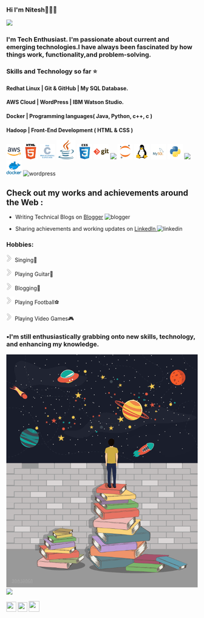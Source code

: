 ### Hi I'm Nitesh👋👨‍🎓
<img src ="https://github.com/Nitesh-thapliyal/Nitesh-thapliyal/blob/main/Black%20and%20White%20Sports%20Fitness%20Animated%20Presentation%20(1).gif">

### I'm Tech Enthusiast. I'm passionate about current and emerging technologies.I have always been fascinated by how things work, functionality,and problem-solving.

### Skills and Technology so far ⭐
#### Redhat Linux   |   Git & GitHub                                      | My SQL Database.
#### AWS Cloud      |   WordPress                                         | IBM Watson Studio.
#### Docker         |   Programming languages( Java, Python, c++, c )
#### Hadoop         |   Front-End Development ( HTML & CSS ) 

<img src="https://raw.githubusercontent.com/github/explore/fbceb94436312b6dacde68d122a5b9c7d11f9524/topics/aws/aws.png" height='40'> <img src="https://raw.githubusercontent.com/github/explore/80688e429a7d4ef2fca1e82350fe8e3517d3494d/topics/html/html.png" height='40'> <img src="https://raw.githubusercontent.com/github/explore/80688e429a7d4ef2fca1e82350fe8e3517d3494d/topics/c/c.png" height='40'> <img src="https://raw.githubusercontent.com/github/explore/80688e429a7d4ef2fca1e82350fe8e3517d3494d/topics/java/java.png" height='50'> <img src="https://raw.githubusercontent.com/github/explore/80688e429a7d4ef2fca1e82350fe8e3517d3494d/topics/css/css.png" height='40'> <img src="https://raw.githubusercontent.com/github/explore/80688e429a7d4ef2fca1e82350fe8e3517d3494d/topics/git/git.png" height='40'> <img src="https://github.githubassets.com/images/icons/emoji/octocat.png" height='40'> <img src="https://raw.githubusercontent.com/github/explore/80688e429a7d4ef2fca1e82350fe8e3517d3494d/topics/jupyter-notebook/jupyter-notebook.png" height='40'> <img src = "https://raw.githubusercontent.com/github/explore/80688e429a7d4ef2fca1e82350fe8e3517d3494d/topics/linux/linux.png" height='40'> <img src="https://raw.githubusercontent.com/github/explore/80688e429a7d4ef2fca1e82350fe8e3517d3494d/topics/mysql/mysql.png" height='40'> <img src="https://raw.githubusercontent.com/github/explore/80688e429a7d4ef2fca1e82350fe8e3517d3494d/topics/python/python.png" height='40'> <img src="https://www.nagios.com/wp-content/uploads/2018/04/RedHat-logo.jpg" height='40'> <img src="https://raw.githubusercontent.com/github/explore/80688e429a7d4ef2fca1e82350fe8e3517d3494d/topics/docker/docker.png" height='40'> <img src='https://cdn.jsdelivr.net/npm/simple-icons@3.0.1/icons/wordpress.svg' alt='wordpress' height='40'> 

## Check out my works and achievements around the Web :
- Writing Technical Blogs on <a href="https://bauddhik-geek.blogspot.com/">Blogger</a> <img src='https://cdn.jsdelivr.net/npm/simple-icons@3.0.1/icons/blogger.svg' alt='blogger' height='20'>

- Sharing achievements and working updates on <a href="https://www.linkedin.com/in/nitesh-thapliyal-4403a1135">LinkedIn </a><img src='https://cdn.jsdelivr.net/npm/simple-icons@3.0.1/icons/linkedin.svg' alt='linkedin' height='20'>

### Hobbies:
<img src ="https://github.com/Nitesh-thapliyal/Nitesh-thapliyal/blob/main/next.png" height='20'>Singing🎤

<img src ="https://github.com/Nitesh-thapliyal/Nitesh-thapliyal/blob/main/next.png" height='20'>Playing Guitar🎸

<img src ="https://github.com/Nitesh-thapliyal/Nitesh-thapliyal/blob/main/next.png" height='20'>Blogging📝

<img src ="https://github.com/Nitesh-thapliyal/Nitesh-thapliyal/blob/main/next.png" height='20'>Playing Football⚽

<img src ="https://github.com/Nitesh-thapliyal/Nitesh-thapliyal/blob/main/next.png" height='20'>Playing Video Games🎮

### ▪️I'm still enthusiastically grabbing onto new skills, technology, and enhancing my knowledge.
<img src ="https://github.com/Nitesh-thapliyal/Nitesh-thapliyal/blob/main/(Foto_%20Reprodu%C3%A7%C3%A3o)%20_%20Ilustra%C3%A7%C3%B5es%2C%20Ilustra%C3%A7%C3%A3o%20da%20arte%2C%20Arte%20reflex%C3%A3o.gif">

<img src ="https://github-readme-stats-omega-umber.vercel.app/api?username=Nitesh-thapliyal">

<a href="https://www.linkedin.com/in/nitesh-thapliyal-4403a1135" target="_blank" rel="noopener"><img src="https://www.flaticon.com/svg/static/icons/svg/145/145807.svg" alt="" width="26" height="26" /></a> <a href="https://www.instagram.com/nits_thapliyal" target="_blank" rel="noopener"><img src="https://www.flaticon.com/svg/static/icons/svg/1384/1384063.svg" alt="" width="25" height="25" /></a> <a href="https://www.facebook.com/nitesh.thapliyal.12" target="_blank" rel="noopener"><img src="https://www.flaticon.com/svg/static/icons/svg/1312/1312139.svg" alt="" width="28" height="28" /></a>
